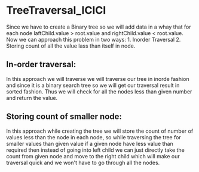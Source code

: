# TreeTraversal_ICICI

Since we have to create a Binary tree so we will add data in a whay that for each node laftChild.value > root.value and rightChild.value < root.value. 
Now we can approach this problem in two ways:
    1. Inorder Traversal
    2. Storing count of all the value lass than itself in node.

## In-order traversal:
In this approach we will traverse we will traverse our tree in inorde fashion and since it is a binary search tree so we will get our traversal result in sorted fashion. Thus we will check for all the nodes less than given number and return the value.
 
## Storing count of smaller node:
In this approach while creating the tree we will store the count of number of values less than the node in each node, so while traversing the tree for smaller values than given value if a given node have less value than required then instead of going into left child we can just directly take the count from given node and move to the right child which will make our traversal quick and we won't have to go through all the nodes.
   
